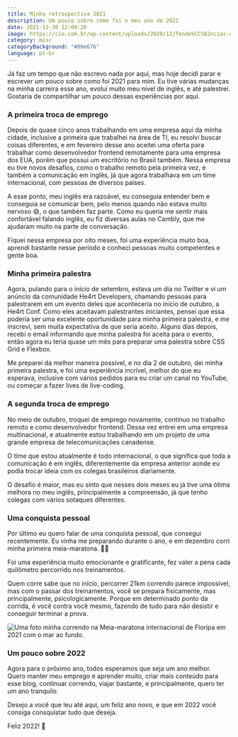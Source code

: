 ```yaml
---
title: Minha retrospectiva 2021
description: Um pouco sobre como foi o meu ano de 2021
date: 2021-12-30 12:09:20
image: https://cio.com.br/wp-content/uploads/2020/12/Tende%CC%82ncias-em-TI-2021.jpg
category: misc
categoryBackground: "#00e676"
language: pt-br
---
```

Já faz um tempo que não escrevo nada por aqui, mas hoje decidi parar e escrever um pouco sobre como foi 2021 para mim. Eu tive várias mudanças na minha carreira esse ano, evolui muito meu nível de inglês, e até palestrei. Gostaria de compartilhar um pouco dessas experiências por aqui.

### A primeira troca de emprego

Depois de quase cinco anos trabalhando em uma empresa aqui da minha cidade, inclusive a primeira que trabalhei na área de TI, eu resolvi buscar coisas diferentes, e em fevereiro desse ano aceitei uma oferta para trabalhar como desenvolvedor frontend remotamente para uma empresa dos EUA, porém que possui um escritório no Brasil também. Nessa empresa eu tive novos desafios, como o trabalho remoto pela primeira vez, e também a comunicação em inglês, já que agora trabalhava em um time internacional, com pessoas de diversos países.

A esse ponto, meu inglês era razoável, eu conseguia entender bem e conseguia se comunicar bem, pelo menos quando não estava muito nervoso 😅, o que também faz parte. Como eu queria me sentir mais confortável falando inglês, eu fiz diversas aulas no Cambly, que me ajudaram muito na parte de conversação.

Fiquei nessa empresa por oito meses, foi uma experiência muito boa, aprendi bastante nesse período e conheci pessoas muito competentes e gente boa.

### Minha primeira palestra

Agora, pulando para o início de setembro, estava um dia no Twitter e vi um anúncio da comunidade He4rt Developers, chamando pessoas para palestrarem em um evento deles que aconteceria no início de outubro, a He4rt Conf. Como eles aceitavam palestrantes iniciantes, pensei que essa poderia ser uma excelente oportunidade para minha primeira palestra, e me inscrevi, sem muita expectativa de que seria aceito. Alguns dias depois, recebi o email informando que minha palestra foi aceita para o evento, então agora eu teria quase um mês para preparar uma palestra sobre CSS Grid e Flexbox.

Me preparei da melhor maneira possível, e no dia 2 de outubro, dei minha primeira palestra, e foi uma experiência incrível, melhor do que eu esperava, inclusive com vários pedidos para eu criar um canal no YouTube, ou começar a fazer lives de live-coding.

### A segunda troca de emprego

No meio de outubro, troquei de emprego novamente, continuo no trabalho remoto e como desenvolvedor frontend. Dessa vez entrei em uma empresa multinacional, e atualmente estou trabalhando em um projeto de uma grande empresa de telecomunicações canadense.

O time que estou atualmente é todo internacional, o que significa que toda a comunicação é em inglês, diferentemente da empresa anterior aonde eu podia trocar ideia com os colegas brasileiros diariamente.

O desafio é maior, mas eu sinto que nesses dois meses eu já tive uma ótima melhora no meu inglês, principalmente a compreensão, já que tenho colegas com vários sotaques diferentes.

### Uma conquista pessoal

Por último eu quero falar de uma conquista pessoal, que consegui recentemente. Eu vinha me preparando durante o ano, e em dezembro corri minha primeira meia-maratona. 🏃🏼

Foi uma experiência muito emocionante e gratificante, fez valer a pena cada quilômetro percorrido nos treinamentos.

Quem corre sabe que no início, percorrer 21km correndo parece impossível, mas com o passar dos treinamentos, você se prepara fisicamente, mas principalmente, psicologicamente. Porque em determinado ponto da corrida, é você contra você mesmo, fazendo de tudo para não desistir e conseguir terminar a prova.

![Uma foto minha correndo na Meia-maratona internacional de Floripa em 2021 com o mar ao fundo.](/assets/img/cca21mmfcr08636.jpg "Correndo a meia maratona")

### Um pouco sobre 2022

Agora para o próximo ano, todos esperamos que seja um ano melhor. Quero manter meu emprego e aprender muito, criar mais conteúdo para esse blog, continuar correndo, viajar bastante, e principalmente, quero ter um ano tranquilo.

Desejo a você que leu até aqui, um feliz ano novo, e que em 2022 você consiga consquistar tudo que deseja.

Feliz 2022! 🥂